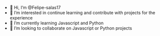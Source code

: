 - 👋 Hi, I’m @Felipe-salas17
- 👀 I’m interested in continue learning and contribute with projects for the experience
- 🌱 I’m currently learning Javascript and Python
- 💞️ I’m looking to collaborate on Javascript or Python projects

<!---
Felipe-salas17/Felipe-salas17 is a ✨ special ✨ repository because its `README.md` (this file) appears on your GitHub profile.
You can click the Preview link to take a look at your changes.
--->
